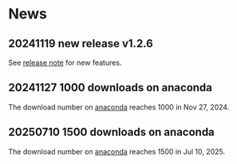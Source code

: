 # News

## 20241119 new release v1.2.6

See [release note](https://gitlab.com/jxzou/mokit/-/releases/v1.2.6) for new features.

## 20241127 1000 downloads on anaconda

The download number on [anaconda](https://anaconda.org/mokit/mokit) reaches 1000 in Nov 27, 2024.

## 20250710 1500 downloads on anaconda

The download number on [anaconda](https://anaconda.org/mokit/mokit) reaches 1500 in Jul 10, 2025.